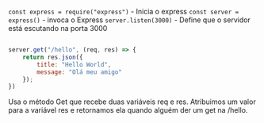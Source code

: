 `const express = require("express")` - Inicia o express
`const server = express()` - invoca o Express
`server.listen(3000)` - Define que o servidor está escutando na porta 3000

```js

server.get("/hello", (req, res) => {
    return res.json({
        title: "Hello World",
        message: "Olá meu amigo"
    });
})
```
Usa o método Get que recebe duas variáveis req e res. Atribuimos um valor para a variável res e retornamos ela quando alguém der um get na /hello.



